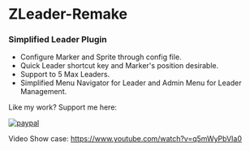 # ZLeader-Remake
 
### Simplified Leader Plugin ###
- Configure Marker and Sprite through config file.
- Quick Leader shortcut key and Marker's position desirable.  
- Support to 5 Max Leaders.
- Simplified Menu Navigator for Leader and Admin Menu for Leader Management.

Like my work? Support me here: 

[![paypal](https://www.paypalobjects.com/en_US/i/btn/btn_donateCC_LG.gif)](https://paypal.me/oylsister)

Video Show case: https://www.youtube.com/watch?v=q5mWyPbVIa0

